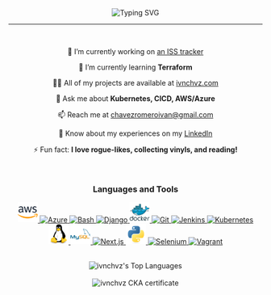 
<link href='https://unpkg.com/boxicons@2.1.4/css/boxicons.min.css' rel='stylesheet'>

<div align="center">
  <img src="https://readme-typing-svg.herokuapp.com/?lines=Hi%20there!;I'm%20Ivan;Junior%20DevOps%20Engineer%20from%20Mexico&center=true&width=500&height=50&color=ffffff&pause=1000&multiline=true" alt="Typing SVG" />
</div>

---
<br>

<div align="center">
  <p>
    🔭 I’m currently working on <a href="https://iss.ivnchvz.com" target="_blank">an ISS tracker</a>
  </p>
  <p>
    🌱 I’m currently learning <strong>Terraform</strong>
  </p>
  <p>
    👨‍💻 All of my projects are available at <a href="https://www.ivnchvz.com" target="_blank">ivnchvz.com</a>
  </p>
  <p>
    💬 Ask me about <strong>Kubernetes, CICD, AWS/Azure</strong>
  </p>
  <p>
    📫 Reach me at <a href="mailto:chavezromeroivan@gmail.com">chavezromeroivan@gmail.com</a>
  </p>
  <p>
    📄 Know about my experiences on my <a href="https://www.linkedin.com/in/ivnchvz/" target="_blank">LinkedIn</a>
  </p>
  <p>
    ⚡ Fun fact: <strong>I love rogue-likes, collecting vinyls, and reading!</strong>
  </p>
</div>

<br>


<h3 align="center">Languages and Tools</h3>
<div align="center">
  <p>
    <a href="https://aws.amazon.com" target="_blank" rel="noreferrer">
      <img src="https://raw.githubusercontent.com/devicons/devicon/master/icons/amazonwebservices/amazonwebservices-original-wordmark.svg" alt="AWS" width="40" height="40"/>
    </a>
    <a href="https://azure.microsoft.com/en-in/" target="_blank" rel="noreferrer">
      <img src="https://www.vectorlogo.zone/logos/microsoft_azure/microsoft_azure-icon.svg" alt="Azure" width="40" height="40"/>
    </a>
    <a href="https://www.gnu.org/software/bash/" target="_blank" rel="noreferrer">
      <img src="https://www.vectorlogo.zone/logos/gnu_bash/gnu_bash-icon.svg" alt="Bash" width="40" height="40"/>
    </a>
    <a href="https://www.djangoproject.com/" target="_blank" rel="noreferrer">
      <img src="https://cdn.worldvectorlogo.com/logos/django.svg" alt="Django" width="40" height="40"/>
    </a>
    <a href="https://www.docker.com/" target="_blank" rel="noreferrer">
      <img src="https://raw.githubusercontent.com/devicons/devicon/master/icons/docker/docker-original-wordmark.svg" alt="Docker" width="40" height="40"/>
    </a>
    <a href="https://git-scm.com/" target="_blank" rel="noreferrer">
      <img src="https://www.vectorlogo.zone/logos/git-scm/git-scm-icon.svg" alt="Git" width="40" height="40"/>
    </a>
    <a href="https://www.jenkins.io" target="_blank" rel="noreferrer">
      <img src="https://www.vectorlogo.zone/logos/jenkins/jenkins-icon.svg" alt="Jenkins" width="40" height="40"/>
    </a>
    <a href="https://kubernetes.io" target="_blank" rel="noreferrer">
      <img src="https://www.vectorlogo.zone/logos/kubernetes/kubernetes-icon.svg" alt="Kubernetes" width="40" height="40"/>
    </a>
    <a href="https://www.linux.org/" target="_blank" rel="noreferrer">
      <img src="https://raw.githubusercontent.com/devicons/devicon/master/icons/linux/linux-original.svg" alt="Linux" width="40" height="40"/>
    </a>
    <a href="https://www.mysql.com/" target="_blank" rel="noreferrer">
      <img src="https://raw.githubusercontent.com/devicons/devicon/master/icons/mysql/mysql-original-wordmark.svg" alt="MySQL" width="40" height="40"/>
    </a>
    <a href="https://nextjs.org/" target="_blank" rel="noreferrer">
      <img src="https://cdn.worldvectorlogo.com/logos/nextjs-2.svg" alt="Next.js" width="40" height="40"/>
    </a>
    <a href="https://www.python.org" target="_blank" rel="noreferrer">
      <img src="https://raw.githubusercontent.com/devicons/devicon/master/icons/python/python-original.svg" alt="Python" width="40" height="40"/>
    </a>
    <a href="https://www.selenium.dev" target="_blank" rel="noreferrer">
      <img src="https://raw.githubusercontent.com/detain/svg-logos/780f25886640cef088af994181646db2f6b1a3f8/svg/selenium-logo.svg" alt="Selenium" width="40" height="40"/>
    </a>
    <a href="https://www.vagrantup.com/" target="_blank" rel="noreferrer">
      <img src="https://www.vectorlogo.zone/logos/vagrantup/vagrantup-icon.svg" alt="Vagrant" width="40" height="40"/>
    </a>
  </p>
</div>

<br>

<div align="center">
  <img src="https://github-readme-stats.vercel.app/api/top-langs?username=ivnchvz&show_icons=true&locale=en&layout=compact&theme=dark" alt="ivnchvz's Top Languages" />
</div>

<br>

<div align="center">
  <img src="https://images.credly.com/size/220x220/images/8b8ed108-e77d-4396-ac59-2504583b9d54/cka_from_cncfsite__281_29.png" alt="ivnchvz CKA certificate" />
</div> 


